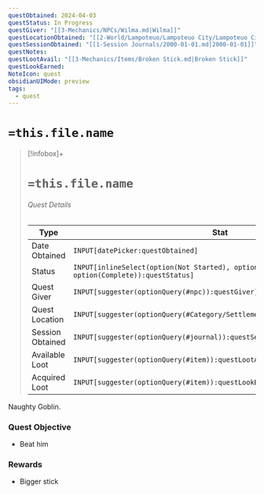 ```yaml
---
questObtained: 2024-04-03
questStatus: In Progress
questGiver: "[[3-Mechanics/NPCs/Wilma.md|Wilma]]"
questLocationObtained: "[[2-World/Lampoteuo/Lampoteuo City/Lampoteuo City.md|Lampoteuo City]]"
questSessionObtained: "[[1-Session Journals/2000-01-01.md|2000-01-01]]"
questNotes: 
questLootAvail: "[[3-Mechanics/Items/Broken Stick.md|Broken Stick]]"
questLookEarned: 
NoteIcon: quest
obsidianUIMode: preview
tags:
  - quest
---
```


# `=this.file.name`

> [!infobox]+
> # `=this.file.name`
> ###### Quest Details
> Type |  Stat |
> ---|---|
> Date Obtained | `INPUT[datePicker:questObtained]` |
> Status | `INPUT[inlineSelect(option(Not Started), option(In Progress), option(Complete)):questStatus]` |
> Quest Giver | `INPUT[suggester(optionQuery(#npc)):questGiver]` |
> Quest Location | `INPUT[suggester(optionQuery(#Category/Settlement)):questLocationObtained]` |
> Session Obtained | `INPUT[suggester(optionQuery(#journal)):questSessionObtained]` |
> Available Loot | `INPUT[suggester(optionQuery(#item)):questLootAvail]` |
> Acquired Loot | `INPUT[suggester(optionQuery(#item)):questLookEarned]` |

Naughty Goblin. 

### Quest Objective

- Beat him

### Rewards

- Bigger stick
